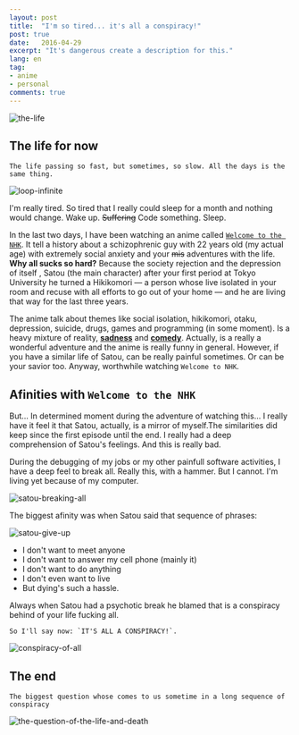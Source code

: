 ```yaml
---
layout: post
title:  "I'm so tired... it's all a conspiracy!"
post: true
date:   2016-04-29
excerpt: "It's dangerous create a description for this."
lang: en
tag:
- anime
- personal
comments: true
---
```


![the-life](https://68.media.tumblr.com/tumblr_m3e46kxM6H1qlcutao1_500.gif)

## The life for now


    The life passing so fast, but sometimes, so slow. All the days is the same thing.

![loop-infinite](https://68.media.tumblr.com/d5a7e8ff619286fd89ab267cd198dc00/tumblr_n4no77cKRl1qby49yo1_500.gif)

I'm really tired. So tired that I really could sleep for a month and nothing would change. Wake up. ~~Suffering~~ Code something. Sleep.

In the last two days, I have been watching an anime called [`Welcome to the NHK`](http://myanimelist.net/anime/1210/NHK_ni_Youkoso). It tell a history about a schizophrenic guy with 22 years old (my actual age) with extremely social anxiety and your ~~mis~~ adventures with the life. **Why all sucks so hard?** Because the society rejection and the depression of itself , Satou (the main character) after your first period at Tokyo University he turned a Hikikomori  — a person whose live isolated in your room and recuse with all efforts to go out of your home — and he are living that way for the last three years.

The anime talk about themes like social isolation, hikikomori, otaku, depression, suicide, drugs, games and programming (in some moment). Is a heavy mixture of reality, [**sadness**](https://www.youtube.com/watch?v=_Ei2izPLpHc) and [**comedy**](https://www.youtube.com/watch?v=bkz6504BKng). Actually, is a really a wonderful adventure and the anime is really funny in general. However, if you have a similar life of Satou, can be really painful sometimes. Or can be your savior too. Anyway, worthwhile watching `Welcome to NHK`.

## Afinities with `Welcome to the NHK`

But... In determined moment during the adventure of watching this... I really have it feel it that Satou, actually, is a mirror of myself.The similarities did keep since the first episode until the end. I really had a deep comprehension of Satou's feelings. And this is really bad.

During the debugging of my jobs or my other painfull software activities, I have a deep feel to break all. Really this, with a hammer. But I cannot.
I'm living yet because of my computer.

![satou-breaking-all](http://stream1.gifsoup.com/view4/3641092/welcome-to-the-nhk-o.gif)


The biggest afinity was when Satou said that sequence of phrases:

![satou-give-up](http://pa1.narvii.com/5879/e31f7967b63740c1a4a590c3475f03c545d11be2_hq.gif)

- I don't want to meet anyone
- I don't want to answer my cell phone (mainly it)
- I don't want to do anything
- I don't even want to live
- But dying's such a hassle.

Always when Satou had a psychotic break he blamed that is a conspiracy behind of your life fucking all.


    So I'll say now: `IT'S ALL A CONSPIRACY!`.

![conspiracy-of-all](https://33.media.tumblr.com/a70bf766b25520b79b017065b08e8a0b/tumblr_nvzttiFzDK1sgq8s0o1_500.gif)


## The end


    The biggest question whose comes to us sometime in a long sequence of conspiracy

![the-question-of-the-life-and-death](http://medias.gifboom.com/medias/t_b3cbceb06b9c01328ba0723c91561e03.jpg)
